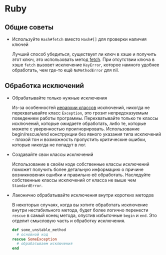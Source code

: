 # Ruby

## Общие советы

* Используйте `Hash#fetch` вместо `Hash#[]` для проверки наличия ключей

  Лучший способ убедиться, существует ли ключ в хэше и получить этот ключ, это использовать метод
  [fetch](http://www.ruby-doc.org/core-2.1.3/Hash.html#method-i-fetch). При отсутствии ключа в хэше `fetch` вызовет
  исключение `KeyError`, которое намного удобнее обработать, чем где-то ещё `NoMethodError` для nil.

## Обработка исключений

* Обрабатывайте только нужные исключения

  Из-за особенностей [иерархии классов](http://blog.nicksieger.com/articles/2006/09/06/rubys-exception-hierarchy/)
  исключений, никогда не перехватывайте класс `Exception`, это грозит непредсказуемым поведением работы программы.
  Перехватывайте только те классы исключений, которые ожидаете обработать, либо те, которые можете с уверенностью
  проигнорировать. Использование begin/rescue/end конструкции без явного указания типа исключений - плохой тон и
  возможность пропустить критические ошибки, которые никогда не попадут в лог.

* Создавайте свои классы исключений

  Использование в своём коде собственные классы исключений поможет получить более детальную информацию о причине
  возникновения ошибки и правильно её обработать. Наследуйте собственные классы исключений от класса не выше чем
  `StandardError`.

* Лаконично обрабатывайте исключения внутри коротких методов

  В некоторых случаях, когда вы хотите обработать исключение внутри нестабильного метода, будет более логично перенести
  `rescue` в самый конец метода, опустив избыточные `begin` и `end`. Это отделит смысловую часть и обработку исключения.

  ```ruby
  def some_unstable_method
    # основной код
  rescue SomeException
    # обрабатываем исключения
  end
  ```
